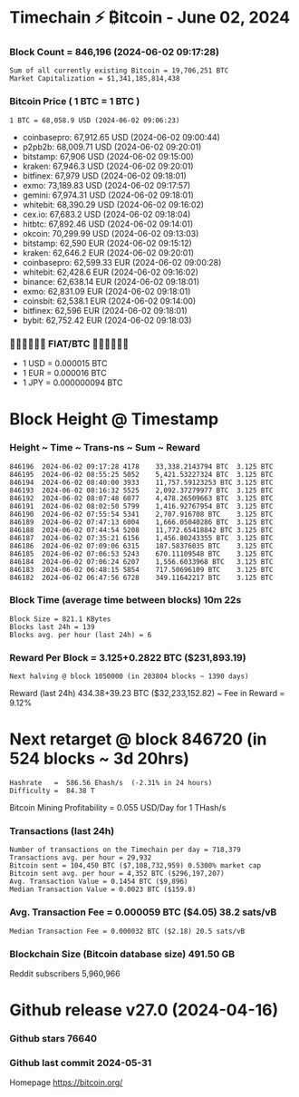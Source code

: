 # Timechain ⚡ ₿itcoin - June 02, 2024
### Block Count = 846,196 (2024-06-02 09:17:28)
    Sum of all currently existing Bitcoin = 19,706,251 BTC
    Market Capitalization = $1,341,185,814,438
### Bitcoin Price ( 1 BTC = 1 BTC )
	1 BTC = 68,058.9 USD (2024-06-02 09:06:23)
- coinbasepro: 67,912.65 USD (2024-06-02 09:00:44)
- p2pb2b: 68,009.71 USD (2024-06-02 09:20:01)
- bitstamp: 67,906 USD (2024-06-02 09:15:00)
- kraken: 67,946.3 USD (2024-06-02 09:20:01)
- bitfinex: 67,979 USD (2024-06-02 09:18:01)
- exmo: 73,189.83 USD (2024-06-02 09:17:57)
- gemini: 67,974.31 USD (2024-06-02 09:18:01)
- whitebit: 68,390.29 USD (2024-06-02 09:16:02)
- cex.io: 67,683.2 USD (2024-06-02 09:18:04)
- hitbtc: 67,892.46 USD (2024-06-02 09:14:01)
- okcoin: 70,299.99 USD (2024-06-02 09:13:03)
- bitstamp: 62,590 EUR (2024-06-02 09:15:12)
- kraken: 62,646.2 EUR (2024-06-02 09:20:01)
- coinbasepro: 62,599.33 EUR (2024-06-02 09:00:28)
- whitebit: 62,428.6 EUR (2024-06-02 09:16:02)
- binance: 62,638.14 EUR (2024-06-02 09:18:01)
- exmo: 62,831.09 EUR (2024-06-02 09:18:01)
- coinsbit: 62,538.1 EUR (2024-06-02 09:14:00)
- bitfinex: 62,596 EUR (2024-06-02 09:18:01)
- bybit: 62,752.42 EUR (2024-06-02 09:18:03)
### 💱💶💵💷💴💱 FIAT/BTC 💱💴💷💵💶💱
- 1 USD = 0.000015 BTC
- 1 EUR = 0.000016 BTC
- 1 JPY = 0.000000094 BTC
# Block Height @ Timestamp
### Height ~ Time ~ Trans-ns ~ Sum ~ Reward
    846196	2024-06-02 09:17:28	4178	33,338.2143794 BTC	3.125 BTC
    846195	2024-06-02 08:55:25	5052	5,421.53227324 BTC	3.125 BTC
    846194	2024-06-02 08:40:00	3933	11,757.59123253 BTC	3.125 BTC
    846193	2024-06-02 08:16:32	5525	2,092.37279977 BTC	3.125 BTC
    846192	2024-06-02 08:07:48	6077	4,478.26509663 BTC	3.125 BTC
    846191	2024-06-02 08:02:50	5799	1,416.92767954 BTC	3.125 BTC
    846190	2024-06-02 07:55:54	5341	2,707.916708 BTC	3.125 BTC
    846189	2024-06-02 07:47:13	6004	1,666.05040286 BTC	3.125 BTC
    846188	2024-06-02 07:44:54	5208	11,772.65418842 BTC	3.125 BTC
    846187	2024-06-02 07:35:21	6156	1,456.80243355 BTC	3.125 BTC
    846186	2024-06-02 07:09:06	6315	187.58376035 BTC	3.125 BTC
    846185	2024-06-02 07:06:53	5243	670.11109548 BTC	3.125 BTC
    846184	2024-06-02 07:06:24	6207	1,556.6033968 BTC	3.125 BTC
    846183	2024-06-02 06:48:15	5854	717.50696109 BTC	3.125 BTC
    846182	2024-06-02 06:47:56	6728	349.11642217 BTC	3.125 BTC
### Block Time (average time between blocks)	10m 22s
    Block Size = 821.1 KBytes
    Blocks last 24h = 139
    Blocks avg. per hour (last 24h) = 6
### Reward Per Block = 3.125+0.2822 BTC ($231,893.19) 
    Next halving @ block 1050000 (in 203804 blocks ~ 1390 days)
Reward (last 24h)	434.38+39.23 BTC ($32,233,152.82) ~ Fee in Reward = 9.12%
# Next retarget @ block 846720 (in 524 blocks ~ 3d 20hrs)
    Hashrate   =  586.56 Ehash/s  (-2.31% in 24 hours)
    Difficulty =  84.38 T 
Bitcoin Mining Profitability = 0.055 USD/Day for 1 THash/s
### Transactions (last 24h)
    Number of transactions on the Timechain per day = 718,379
    Transactions avg. per hour = 29,932
    Bitcoin sent = 104,450 BTC ($7,108,732,959) 0.5300% market cap
    Bitcoin sent avg. per hour = 4,352 BTC ($296,197,207)
    Avg. Transaction Value = 0.1454 BTC ($9,896)
    Median Transaction Value = 0.0023 BTC ($159.8)
### Avg. Transaction Fee = 0.000059 BTC ($4.05) 38.2 sats/vB
    Median Transaction Fee = 0.000032 BTC ($2.18) 20.5 sats/vB
### Blockchain Size (Bitcoin database size)	491.50 GB
Reddit subscribers	5,960,966
# Github release	v27.0 (2024-04-16)
### Github stars	76640
### Github last commit	2024-05-31

Homepage	https://bitcoin.org/

